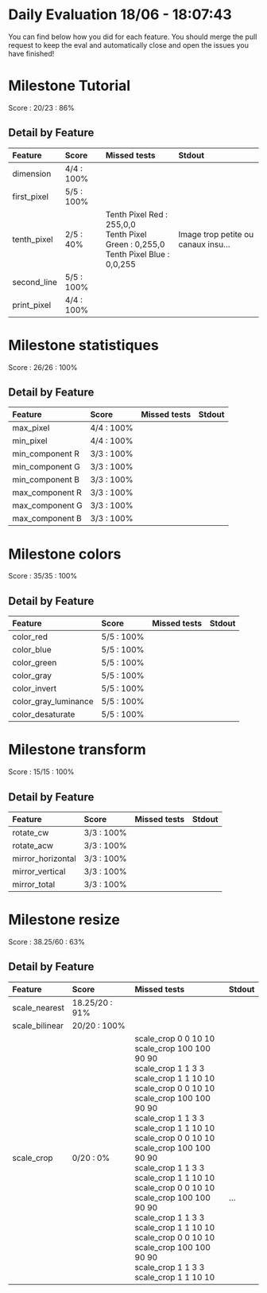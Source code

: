 # Daily Evaluation 18/06 - 18:07:43
You can find below how you did for each feature. 
 You should merge the pull request to keep the eval and automatically close and open the issues you have finished!
# Milestone  Tutorial
Score : 20/23 :  86%
## Detail by Feature
| Feature     | Score       | Missed tests                                                                           | Stdout                            |
| :---------- | :---------- | :------------------------------------------------------------------------------------- | :-------------------------------- |
| dimension   | 4/4 :  100% |                                                                                        |                                   |
| first_pixel | 5/5 :  100% |                                                                                        |                                   |
| tenth_pixel | 2/5 :  40%  | Tenth Pixel Red : 255,0,0<br>Tenth Pixel Green : 0,255,0<br>Tenth Pixel Blue : 0,0,255 | Image trop petite ou canaux insu… |
| second_line | 5/5 :  100% |                                                                                        |                                   |
| print_pixel | 4/4 :  100% |                                                                                        |                                   |

# Milestone  statistiques
Score : 26/26 :  100%
## Detail by Feature
| Feature         | Score       | Missed tests | Stdout |
| :-------------- | :---------- | :----------- | :----- |
| max_pixel       | 4/4 :  100% |              |        |
| min_pixel       | 4/4 :  100% |              |        |
| min_component R | 3/3 :  100% |              |        |
| min_component G | 3/3 :  100% |              |        |
| min_component B | 3/3 :  100% |              |        |
| max_component R | 3/3 :  100% |              |        |
| max_component G | 3/3 :  100% |              |        |
| max_component B | 3/3 :  100% |              |        |

# Milestone  colors
Score : 35/35 :  100%
## Detail by Feature
| Feature              | Score       | Missed tests | Stdout |
| :------------------- | :---------- | :----------- | :----- |
| color_red            | 5/5 :  100% |              |        |
| color_blue           | 5/5 :  100% |              |        |
| color_green          | 5/5 :  100% |              |        |
| color_gray           | 5/5 :  100% |              |        |
| color_invert         | 5/5 :  100% |              |        |
| color_gray_luminance | 5/5 :  100% |              |        |
| color_desaturate     | 5/5 :  100% |              |        |

# Milestone  transform
Score : 15/15 :  100%
## Detail by Feature
| Feature           | Score       | Missed tests | Stdout |
| :---------------- | :---------- | :----------- | :----- |
| rotate_cw         | 3/3 :  100% |              |        |
| rotate_acw        | 3/3 :  100% |              |        |
| mirror_horizontal | 3/3 :  100% |              |        |
| mirror_vertical   | 3/3 :  100% |              |        |
| mirror_total      | 3/3 :  100% |              |        |

# Milestone  resize
Score : 38.25/60 :  63%
## Detail by Feature
| Feature        | Score           | Missed tests                                                                                                                                                                                                                                                                                                                                                                                                                                                                                           | Stdout                            |
| :------------- | :-------------- | :----------------------------------------------------------------------------------------------------------------------------------------------------------------------------------------------------------------------------------------------------------------------------------------------------------------------------------------------------------------------------------------------------------------------------------------------------------------------------------------------------- | :-------------------------------- |
| scale_nearest  | 18.25/20 :  91% |                                                                                                                                                                                                                                                                                                                                                                                                                                                                                                        |                                   |
| scale_bilinear | 20/20 :  100%   |                                                                                                                                                                                                                                                                                                                                                                                                                                                                                                        |                                   |
| scale_crop     | 0/20 :  0%      | scale_crop 0 0 10 10<br>scale_crop 100 100 90 90<br>scale_crop 1 1 3 3<br>scale_crop 1 1 10 10<br>scale_crop 0 0 10 10<br>scale_crop 100 100 90 90<br>scale_crop 1 1 3 3<br>scale_crop 1 1 10 10<br>scale_crop 0 0 10 10<br>scale_crop 100 100 90 90<br>scale_crop 1 1 3 3<br>scale_crop 1 1 10 10<br>scale_crop 0 0 10 10<br>scale_crop 100 100 90 90<br>scale_crop 1 1 3 3<br>scale_crop 1 1 10 10<br>scale_crop 0 0 10 10<br>scale_crop 100 100 90 90<br>scale_crop 1 1 3 3<br>scale_crop 1 1 10 10 | <br><br><br><br><br><br><br><br>… |

